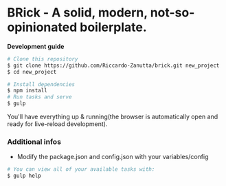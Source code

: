 # BRick - A solid, modern, not-so-opinionated boilerplate. #

**Development guide**

```sh
# Clone this repository
$ git clone https://github.com/Riccardo-Zanutta/brick.git new_project
$ cd new_project

# Install dependencies
$ npm install
# Run tasks and serve
$ gulp
```

You'll have everything up & running(the browser is automatically open and ready for live-reload development).

### Additional infos
* Modify the package.json and config.json with your variables/config

```sh
# You can view all of your available tasks with:
$ gulp help 
```